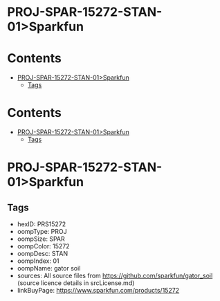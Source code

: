 
PROJ-SPAR-15272-STAN-01>Sparkfun
================================

Contents
========

* [PROJ-SPAR-15272-STAN-01>Sparkfun](#proj-spar-15272-stan-01sparkfun)
	* [Tags](#tags)

Contents
========

* [PROJ-SPAR-15272-STAN-01>Sparkfun](#proj-spar-15272-stan-01sparkfun)
	* [Tags](#tags)

# PROJ-SPAR-15272-STAN-01>Sparkfun

## Tags

- hexID: PRS15272
- oompType: PROJ
- oompSize: SPAR
- oompColor: 15272
- oompDesc: STAN
- oompIndex: 01
- oompName: gator soil
- sources: All source files from https://github.com/sparkfun/gator_soil (source licence details in srcLicense.md)
- linkBuyPage: https://www.sparkfun.com/products/15272
